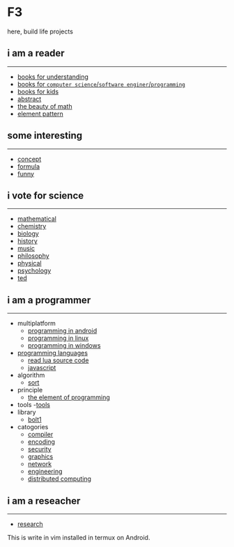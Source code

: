 F3
==

here, build life projects

## i am a reader
---------------
- [books for understanding](https://github.com/fanfeilong/f3/tree/master/notes/book1.md) 
- [books for `computer science`/`software enginer`/`programming`](https://github.com/fanfeilong/f3/tree/master/notes/book2.md) 
- [books for kids](https://github.com/fanfeilong/f3/tree/master/notes/book3.md) 
- [abstract](https://github.com/fanfeilong/f3/tree/master/notes/abstract.md) 
- [the beauty of math](https://github.com/fanfeilong/f3/tree/master/notes/the-beauty-of-math.md) 
- [element pattern](https://github.com/fanfeilong/f3/tree/master/notes/element-pattern.md) 

## some interesting
-------------------
- [concept](https://github.com/fanfeilong/f3/tree/master/notes/concept.md)
- [formula](https://github.com/fanfeilong/f3/tree/master/notes/formula.md) 
- [funny](https://github.com/fanfeilong/f3/tree/master/notes/funny.md)

## i vote for science
---------------------
- [mathematical](https://github.com/fanfeilong/f3/tree/master/notes/mathematical.md) 
- [chemistry](https://github.com/fanfeilong/f3/tree/master/notes/chemistry.md) 
- [biology](https://github.com/fanfeilong/f3/tree/master/notes/biology.md) 
- [history](https://github.com/fanfeilong/f3/tree/master/notes/history.md) 
- [music](https://github.com/fanfeilong/f3/tree/master/notes/music.md) 
- [philosophy](https://github.com/fanfeilong/f3/tree/master/notes/philosophy.md) 
- [physical](https://github.com/fanfeilong/f3/tree/master/notes/physical.md) 
- [psychology](https://github.com/fanfeilong/f3/tree/master/notes/psychology.md) 
- [ted](https://github.com/fanfeilong/f3/tree/master/notes/ted.md) 

## i am a programmer
--------------------
+ multiplatform
  - [programming in android](https://github.com/fanfeilong/f3/tree/master/notes/programming-in-android.md)
  - [programming in linux](https://github.com/fanfeilong/f3/tree/master/notes/programming-in-linux.md) 
  - [programming in windows](https://github.com/fanfeilong/f3/tree/master/notes/programming-in-windows.md) 
+ [programming languages](https://github.com/fanfeilong/f3/tree/master/notes/programming-languages.md) 
  - [read lua source code](https://github.com/fanfeilong/f3/tree/master/notes/read-lua-source-code.md) 
  - [javascript](https://github.com/fanfeilong/f3/tree/master/notes/javascript.md)
+ algorithm
  - [sort](https://github.com/fanfeilong/f3/tree/master/notes/sort.md) 
+ principle
  - [the element of programming](https://github.com/fanfeilong/f3/tree/master/notes/the-element-of-programming.md) 
+ tools
  -[tools](https://github.com/fanfeilong/f3/tree/master/notes/tools.md) 
+ library
  - [bolt1](https://github.com/fanfeilong/f3/tree/master/notes/bolt1.md) 
+ catogories
  - [compiler](https://github.com/fanfeilong/f3/tree/master/notes/compiler.md) 
  - [encoding](https://github.com/fanfeilong/f3/tree/master/notes/encoding.md) 
  - [security](https://github.com/fanfeilong/f3/tree/master/notes/security.md) 
  - [graphics](https://github.com/fanfeilong/f3/tree/master/notes/graphics.md)
  - [network](https://github.com/fanfeilong/f3/tree/master/notes/network.md) 
  - [engineering](https://github.com/fanfeilong/f3/tree/master/notes/engineering.md)  
  - [distributed computing](https://github.com/fanfeilong/f3/tree/master/notes/distributed-computing.md) 

## i am a reseacher
--------------------
- [research](https://github.com/fanfeilong/f3/tree/master/notes/research.md)

This is write in vim installed in termux on Android.

